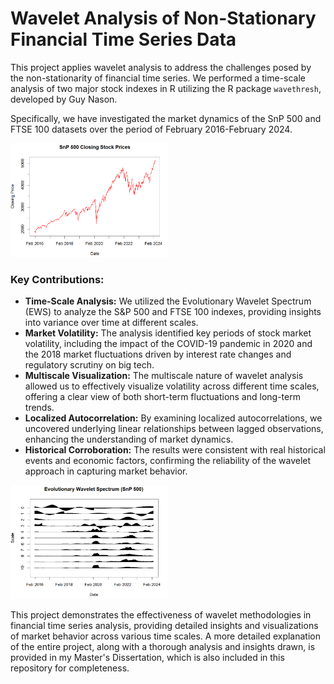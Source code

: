 # Wavelet Analysis of Non-Stationary Financial Time Series Data

This project applies wavelet analysis to address the challenges posed by the non-stationarity of financial time series. We performed a time-scale analysis of two major stock indexes in R utilizing the R package `wavethresh`, developed by Guy Nason.

Specifically, we have investigated the market dynamics of the SnP 500 and FTSE 100 datasets over the period of February 2016-February 2024.

<img src="SnP_StockData.png" alt="SnP 500 Dataset" width="50%">


### Key Contributions:
- **Time-Scale Analysis:** We utilized the Evolutionary Wavelet Spectrum (EWS) to analyze the S&P 500 and FTSE 100 indexes, providing insights into variance over time at different scales.
- **Market Volatility:** The analysis identified key periods of stock market volatility, including the impact of the COVID-19 pandemic in 2020 and the 2018 market fluctuations driven by interest rate changes and regulatory scrutiny on big tech.
- **Multiscale Visualization:** The multiscale nature of wavelet analysis allowed us to effectively visualize volatility across different time scales, offering a clear view of both short-term fluctuations and long-term trends.
- **Localized Autocorrelation:** By examining localized autocorrelations, we uncovered underlying linear relationships between lagged observations, enhancing the understanding of market dynamics.
- **Historical Corroboration:** The results were consistent with real historical events and economic factors, confirming the reliability of the wavelet approach in capturing market behavior.

<img src="SnP_EWS.png" alt="SnP 500 Evolutionary Wavelet Spectrum" width="50%">

This project demonstrates the effectiveness of wavelet methodologies in financial time series analysis, providing detailed insights and visualizations of market behavior across various time scales. A more detailed explanation of the entire project, along with a thorough analysis and insights drawn, is provided in my Master's Dissertation, which is also included in this repository for completeness.
